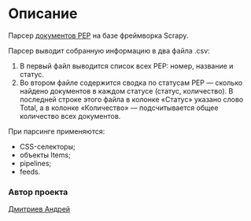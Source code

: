 #  Описание

Парсер [документов PEP](https://www.python.org/dev/peps/) на базе фреймворка Scrapy.

Парсер выводит собранную информацию в два файла .csv:

1. В первый файл выводится список всех PEP: номер, название и статус.
2. Во втором файле содержится сводка по статусам PEP — сколько найдено документов в каждом статусе (статус, количество). В последней строке этого файла в колонке «Статус» указано слово Total, а в колонке «Количество» —  подсчитывается общее количество всех документов.

При парсинге применяются:
- CSS-селекторы;
- объекты Items;
- pipelines;
- feeds.

### Автор проекта

[Дмитриев Андрей](https://github.com/dmi3ev1987)